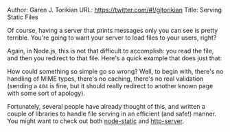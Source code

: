 Author: Garen J. Torikian
URL: https://twitter.com/#!/gjtorikian
Title: Serving Static Files

Of course, having a server that prints messages only you can see is pretty terrible. You're going to want your server to load files to your users, right?

Again, in Node.js, this is not that difficult to accomplish: you read the file, and then you redirect to that file. Here's a quick example that does just that:

<script src='http://snippets.c9.io/github.com/c9/nodemanual.org-examples/nodejs_dev_guide/serving_files/serving.files.1.js?linestart=3&lineend=0&showlines=false' defer='defer'></script>

How could something so simple go so wrong? Well, to begin with, there's no handling of MIME types, there's no caching, there's no real validation (sending a `404` is fine, but it should really redirect to another known page with some sort of apology).

Fortunately, several people have already thought of this, and written a couple of libraries to handle file serving in an efficient (and safe!) manner. You might want to check out both [node-static](https://github.com/cloudhead/node-static) and [http-server](https://github.com/nodeapps/http-server).